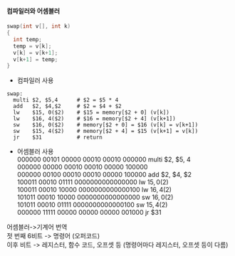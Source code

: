 #### 컴파일러와 어셈블러

```c
swap(int v[], int k)
{
  int temp;
  temp = v[k];
  v[k] = v[k+1];
  v[k+1] = temp;
}
```
- 컴파일러 사용
```assembly
swap:
  multi $2, $5,4      # $2 = $5 * 4
  add   $2, $4,$2     # $2 = $4 + $2
  lw    $15, 0($2)    # $15 = memory[$2 + 0] (v[k])
  lw    $16, 4($2)    # $16 = memory[$2 + 4] (v[k+1])
  sw    $16, 0($2)    # memory[$2 + 0] = $16 (v[k] = v[k+1])
  sw    $15, 4($2)    # memory[$2 + 4] = $15 (v[k+1] = v[k])
  jr    $31           # return
```
- 어셈블러 사용  
000000 00101 00000 00010 00010 000000    multi $2, $5, 4  
000000 00000 00010 00010 00000 100000  
000000 00100 00010 00010 00000 100000    add $2, $4, $2  
100011 00010 01111 0000000000000000      lw $15, 0($2)  
100011 00010 10000 0000000000000100      lw $16, 4($2)  
101011 00010 10000 0000000000000000      sw $16, 0($2)  
101011 00010 01111 0000000000000100      sw $15, 4($2)  
000000 11111 00000 00000 00000 001000    jr $31

어셈블러->기계어 번역  
젓 번째 6비트 -> 명령어 (오퍼코드)  
이후 비트 -> 레지스터, 함수 코드, 오프셋 등 (명령어마다 레지스터, 오프셋 등이 다름)  
